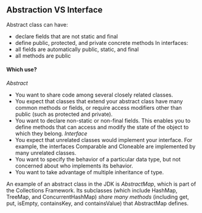 ﻿## Abstraction VS Interface

Abstract class can have:
- declare fields that are not static and final
- define public, protected, and private concrete methods
In interfaces:
- all fields are automatically public, static, and final
- all methods are public

#### Which use?
*Abstract*
- You want to share code among several closely related classes.
- You expect that classes that extend your abstract class have many common methods or fields, or require access modifiers other than public (such as protected and private).
- You want to declare non-static or non-final fields. This enables you to define methods that can access and modify the state of the object to which they belong.
*Interface*
- You expect that unrelated classes would implement your interface. For example, the interfaces Comparable and Cloneable are implemented by many unrelated classes.
- You want to specify the behavior of a particular data type, but not concerned about who implements its behavior.
- You want to take advantage of multiple inheritance of type.

An example of an abstract class in the JDK is *AbstractMap*, which is part of the Collections Framework. Its subclasses (which include HashMap, TreeMap, and ConcurrentHashMap) *share many methods* (including get, put, isEmpty, containsKey, and containsValue) that AbstractMap defines.

